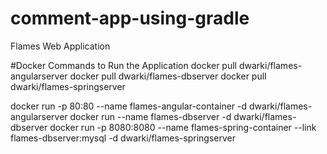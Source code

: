 # comment-app-using-gradle
Flames Web Application

#Docker Commands to Run the Application
docker pull dwarki/flames-angularserver
docker pull dwarki/flames-dbserver
docker pull dwarki/flames-springserver

docker run -p 80:80  --name flames-angular-container  -d dwarki/flames-angularserver
docker run --name flames-dbserver  -d dwarki/flames-dbserver
docker run -p 8080:8080 --name flames-spring-container --link flames-dbserver:mysql -d dwarki/flames-springserver